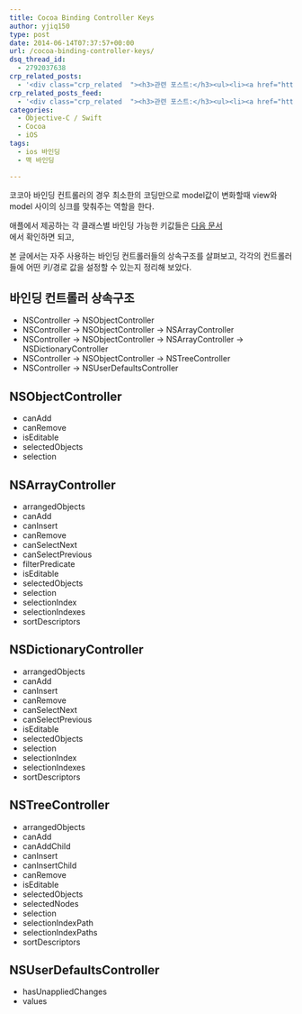 ```yaml
---
title: Cocoa Binding Controller Keys
author: yjiq150
type: post
date: 2014-06-14T07:37:57+00:00
url: /cocoa-binding-controller-keys/
dsq_thread_id:
  - 2792037638
crp_related_posts:
  - '<div class="crp_related  "><h3>관련 포스트:</h3><ul><li><a href="https://www.letmecompile.com/mysql-innodb-auto-increment-%ec%84%b1%eb%8a%a5-%ec%b5%9c%ec%a0%81%ed%99%94/"     class="post-750"><span class="crp_title">MySQL - InnoDB Auto Increment 성능 최적화</span></a></li><li><a href="https://www.letmecompile.com/mysql-innodb-lock-deadlock/"     class="post-763"><span class="crp_title">MySQL InnoDB lock & deadlock 이해하기</span></a></li><li><a href="https://www.letmecompile.com/certificate-file-format-extensions-comparison/"     class="post-792"><span class="crp_title">인증서 파일 형식 및 확장자의 차이점 비교 설명 (Certificate file format&hellip;</span></a></li><li><a href="https://www.letmecompile.com/mysql-innodb-transaction-model/"     class="post-766"><span class="crp_title">MySQL InnoDB Transaction Model 이해하기</span></a></li><li><a href="https://www.letmecompile.com/redis-cluster-sentinel-overview/"     class="post-770"><span class="crp_title">레디스 클러스터, 센티넬 구성 및 동작 방식</span></a></li></ul><div class="crp_clear"></div></div>'
crp_related_posts_feed:
  - '<div class="crp_related  "><h3>관련 포스트:</h3><ul><li><a href="https://www.letmecompile.com/mysql-innodb-auto-increment-%ec%84%b1%eb%8a%a5-%ec%b5%9c%ec%a0%81%ed%99%94/"     class="post-750"><span class="crp_title">MySQL - InnoDB Auto Increment 성능 최적화</span></a></li><li><a href="https://www.letmecompile.com/mysql-innodb-lock-deadlock/"     class="post-763"><span class="crp_title">MySQL InnoDB lock & deadlock 이해하기</span></a></li><li><a href="https://www.letmecompile.com/certificate-file-format-extensions-comparison/"     class="post-792"><span class="crp_title">인증서 파일 형식 및 확장자의 차이점 비교 설명 (Certificate file format&hellip;</span></a></li><li><a href="https://www.letmecompile.com/mysql-innodb-transaction-model/"     class="post-766"><span class="crp_title">MySQL InnoDB Transaction Model 이해하기</span></a></li><li><a href="https://www.letmecompile.com/redis-cluster-sentinel-overview/"     class="post-770"><span class="crp_title">레디스 클러스터, 센티넬 구성 및 동작 방식</span></a></li></ul><div class="crp_clear"></div></div>'
categories:
  - Objective-C / Swift
  - Cocoa
  - iOS
tags:
  - ios 바인딩
  - 맥 바인딩

---
```

코코아 바인딩 컨트롤러의 경우 최소한의 코딩만으로 model값이 변화할때 view와 model 사이의 싱크를 맞춰주는 역할을 한다.

애플에서 제공하는 각 클래스별 바인딩 가능한 키값들은 [다음 문서][1]  
에서 확인하면 되고,

본 글에서는 자주 사용하는 바인딩 컨트롤러들의 상속구조를 살펴보고, 각각의 컨트롤러들에 어떤 키/경로 값을 설정할 수 있는지 정리해 보았다.

## 바인딩 컨트롤러 상속구조

  * NSController -> NSObjectController
  * NSController -> NSObjectController -> NSArrayController
  * NSController -> NSObjectController -> NSArrayController -> NSDictionaryController
  * NSController -> NSObjectController -> NSTreeController
  * NSController -> NSUserDefaultsController

## NSObjectController

  * canAdd
  * canRemove
  * isEditable
  * selectedObjects
  * selection

## NSArrayController

  * arrangedObjects
  * canAdd
  * canInsert
  * canRemove
  * canSelectNext
  * canSelectPrevious
  * filterPredicate
  * isEditable
  * selectedObjects
  * selection
  * selectionIndex
  * selectionIndexes
  * sortDescriptors

## NSDictionaryController

  * arrangedObjects
  * canAdd
  * canInsert
  * canRemove
  * canSelectNext
  * canSelectPrevious
  * isEditable
  * selectedObjects
  * selection
  * selectionIndex
  * selectionIndexes
  * sortDescriptors

## NSTreeController

  * arrangedObjects
  * canAdd
  * canAddChild
  * canInsert
  * canInsertChild
  * canRemove
  * isEditable
  * selectedObjects
  * selectedNodes
  * selection
  * selectionIndexPath
  * selectionIndexPaths
  * sortDescriptors

## NSUserDefaultsController

  * hasUnappliedChanges
  * values

 [1]: https://developer.apple.com/library/mac/documentation/cocoa/reference/CocoaBindingsRef/CocoaBindingsRef.html#//apple_ref/doc/uid/10000189-BCICJDHA